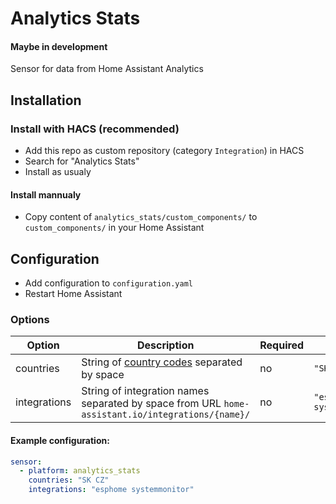 # Analytics Stats


#### Maybe in development

Sensor for data from Home Assistant Analytics

## Installation

### Install with HACS (recommended)

- Add this repo as custom repository (category `Integration`) in HACS
- Search for "Analytics Stats"
- Install as usualy

#### Install mannualy

- Copy content of `analytics_stats/custom_components/` to `custom_components/` in your Home Assistant

## Configuration

- Add configuration to `configuration.yaml`
- Restart Home Assistant

### Options
| Option | Description | Required | Example |
--- | --- | --- | ---
| countries | String of [country codes](https://en.wikipedia.org/wiki/ISO_3166-1_alpha-2) separated by space | no | `"SK CZ"` |
| integrations | String of integration names separated by space from URL `home-assistant.io/integrations/{name}/` | no | `"esphome systemmonitor"` |


#### Example configuration:
```yaml
sensor:
  - platform: analytics_stats
    countries: "SK CZ"
    integrations: "esphome systemmonitor"
```
